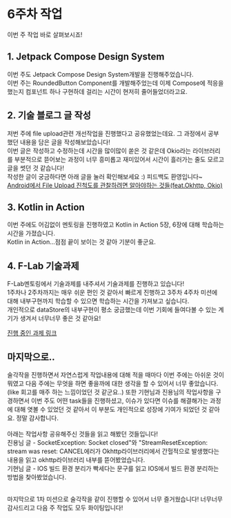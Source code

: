 # 6주차 작업
이번 주 작업 바로 살펴보시죠!

## 1. Jetpack Compose Design System
이번 주도 Jetpack Compose Design System개발을 진행해주었습니다. 
<br/>이번 주는 RoundedButton Component를 개발해주었는데 이제 Compose에 적응을 했는지 컴포넌트 하나 구현하데 걸리는 시간이 현저히 줄어들었더라고요. 


## 2. 기술 블로그 글 작성
저번 주에 file upload관련 개선작업을 진행했다고 공유했었는데요. 그 과정에서 공부했던 내용을 담은 글을 작성해보았습니다! 
<br/>이번 글은 작성하고 수정하는데 시간을 많이많이 쏟은 것 같은데 Okio라는 라이브러리를 부분적으로 뜯어보는 과정이 너무 흥미롭고 재미있어서 시간이 흘러가는 줄도 모르고 글을 썻던 것 같습니다!
<br/>작성한 글이 궁금하다면 아래 글을 눌러 확인해보세요 :) 피드백도 환영입니다~
<br/>
[Android에서 File Upload 진척도를 관찰하려면 알아야하는 것들(feat.Okhttp, Okio)](https://medium.com/@leesin0222/file-upload-진척도를-관찰하려면-알아야하는-것들-feat-okhttp-okio-77d78723be29)


## 3. Kotlin in Action
이번 주에도 어김없이 멘토링을 진행하였고 Kotlin in Action 5장, 6장에 대해 학습하는 시간을 가졌습니다. 
<br/>Kotlin in Action...점점 끝이 보이는 것 같아 기분이 좋군요.


## 4. F-Lab 기술과제
F-Lab멘토링에서 기술과제를 내주셔서 기술과제를 진행하고 있습니다! 
<br/>1주차나 2주차까지는 매우 쉬운 편인 것 같아서 빠르게 진행하고 3주차 4주차 미션에 대해 내부구현까지 학습할 수 있으면 학습하는 시간을 가져보고 싶습니다.
<br/>개인적으로 dataStore의 내부구현이 평소 궁금했는데 이번 기회에 들여다볼 수 있는 계기가 생겨서 너무너무 좋은 것 같아요!

[진행 중인 과제 링크](https://github.com/f-lab-edu/Android-Assignment)


## 마지막으로..
술각작을 진행하면서 자연스럽게 작업내용에 대해 적을 때마다 이번 주에는 아쉬운 것이 뭐였고 다음 주에는 무엇을 하면 좋을까에 대한 생각을 할 수 있어서 너무 좋았습니다.(like 회고를 매주 하는 느낌이었던 것 같군요..)
또한 기현님과 진용님의 작업사항을 구경하면서 이번 주도 어떤 task들을 진행하셨고, 이슈가 있다면 이슈를 해결해가는 과정에 대해 엿볼 수 있었던 것 같아서 이 부분도 개인적으로 성장에 기여가 되었던 것 같아요. 정말 감사합니다.
<br/>
<br/>아래는 작업사항 공유해주신 것들을 읽고 해봤던 것들입니다! 
<br/>진용님 글 - SocketException: Socket closed"와 "StreamResetException: stream was reset: CANCEL에러가 Okhttp라이브러리에서 간헐적으로 발생했다는 내용을 읽고 okhttp라이브러리 내부를 뜯어봤었습니다.
<br/>기현님 글 - IOS 빌드 환경 분리가 빡세다는 문구를 읽고 IOS에서 빌드 환경 분리하는 방법을 찾아봤었습니다.

<br/>마지막으로 1차 미션으로 술각작을 같이 진행할 수 있어서 너무 즐거웠습니다! 너무너무 감사드리고 다음 주 작업도 모두 화이팅입니다!

